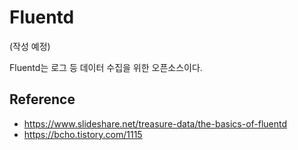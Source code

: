 # Fluentd

(작성 예정)

Fluentd는 로그 등 데이터 수집을 위한 오픈소스이다.


## Reference
- https://www.slideshare.net/treasure-data/the-basics-of-fluentd
- https://bcho.tistory.com/1115
